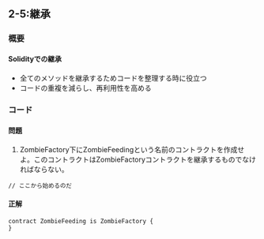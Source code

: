 ## 2-5:継承

### 概要
#### Solidityでの継承

- 全てのメソッドを継承するためコードを整理する時に役立つ
- コードの重複を減らし、再利用性を高める


### コード
#### 問題  

1. ZombieFactory下にZombieFeedingという名前のコントラクトを作成せよ。このコントラクトはZombieFactoryコントラクトを継承するものでなければならない。

```
// ここから始めるのだ

```

#### 正解

```
contract ZombieFeeding is ZombieFactory {
}
```
